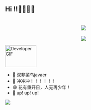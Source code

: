## Hi !!👋👋👋👋
<h1 align="center"> <img src="https://readme-typing-svg.herokuapp.com/?lines=printf(%22Here%20is%20Bread!%22);欢迎来到面包GitHub首页!&center=true&size=27"></h1>
<p align="center">
  <a href="https://skillicons.dev">
    <img src="https://skillicons.dev/icons?i=git,kubernetes,docker,c,vim" />
  </a>
</p>
<p align="left">
    <img src="https://raw.githubusercontent.com/TheDudeThatCode/TheDudeThatCode/master/Assets/Developer.gif" alt="Developer GIF" width="100" height="70">  
</p>

- 🔭 双非菜鸟javaer
- 🌱 冲冲冲！！！！！！
- 😄 花有重开日，人无再少年！
- 🍟 up! up! up!


![](https://github-readme-stats.vercel.app/api?username=mianbaosao&show_icons=true&theme=transparent)    



